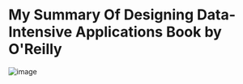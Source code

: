 # My Summary Of Designing Data-Intensive Applications Book by O'Reilly
![image](https://github.com/user-attachments/assets/1b6f6009-0647-445f-bd92-a66a14acc12f)
